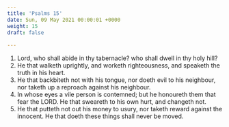 ```yaml
---
title: 'Psalms 15'
date: Sun, 09 May 2021 00:00:01 +0000
weight: 15
draft: false
  
---
```


1. Lord, who shall abide in thy tabernacle? who shall dwell in thy holy hill?
2. He that walketh uprightly, and worketh righteousness, and speaketh the truth in his heart.
3. He that backbiteth not with his tongue, nor doeth evil to his neighbour, nor taketh up a reproach against his neighbour.
4. In whose eyes a vile person is contemned; but he honoureth them that fear the LORD. He that sweareth to his own hurt, and changeth not.
5. He that putteth not out his money to usury, nor taketh reward against the innocent. He that doeth these things shall never be moved.
